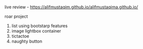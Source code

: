 live review - https://alifmustaqim.github.io/alifmustaqima.github.io/

roar project 
1. list using bootstarp features
2. image lightbox container
3. tictactoe
4. naughty button
